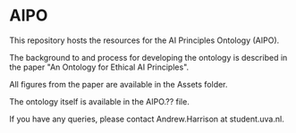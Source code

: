 # AIPO
This repository hosts the resources for the AI Principles Ontology (AIPO).

The background to and process for developing the ontology is described in the paper "An Ontology for Ethical AI Principles".

All figures from the paper are available in the Assets folder.

The ontology itself is available in the AIPO.?? file.

If you have any queries, please contact Andrew.Harrison at student.uva.nl.
